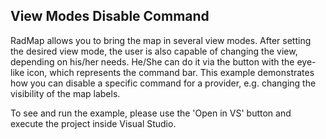 ## View Modes Disable Command
RadMap allows you to bring the map in several view modes. After setting the desired view mode, the user is also capable of changing the view, depending on his/her needs. He/She can do it via the button with the eye-like icon, which represents the command bar.
This example demonstrates how you can disable a specific command for a provider, e.g. changing the visibility of the map labels.

To see and run the example, please use the 'Open in VS' button and execute the project inside Visual Studio.

[//]: <keywords:BingMapBirdsEyeSource, CommandDescription, bingrest>
